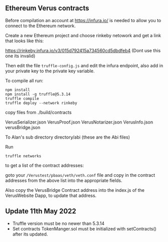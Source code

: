 ## Ethereum Verus contracts

Before compilation an account at https://infura.io/ is needed to allow you to connect to the Ethereum network.

Create a new Ethereum project and choose rinkeby netowork and get a link that looks like this:

https://rinkeby.infura.io/v3/015d792415a734560cd5dbdfeb4  (Dont use this one its invalid)

Then edit the file `truffle-config.js` and edit the infura endpoint, also add in your private key to the private key variable.

To compile all run:

```shell
npm install
npm install -g truffle@5.3.14
truffle compile
truffle deploy --network rinkeby   
```
copy files from ./build/contracts

VerusSerializer.json
VerusProof.json
VerusNotarizer.json
VerusInfo.json
verusBridge.json

To Alan's sub directory directory/abi (these are the Abi files)

Run 
```shell
truffle networks
```
to get a list of the contract addresses:

goto your `/Verustest/pbaas/veth/veth.conf` file and copy in the contract addresses from the above list into the appropriate fields.

Also copy the VerusBridge Contract address into the index.js of the VerusWebsite Dapp, to update that address.

## Update 11th May 2022

- Truffle version must be no newer than 5.3.14
- Set contracts TokenManger.sol must be initialized with setContracts() after its updated.
